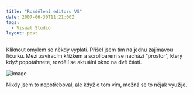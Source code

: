 ```yaml
---
title: "Rozdělení editoru VS"
date: 2007-06-30T11:21:00Z
tags:
  - Visual Studio
layout: post
---
```

Kliknout omylem se někdy vyplatí. Přišel jsem tím na jednu zajímavou fičurku. Mezi zavíracím křížkem a scrollbarem se nachází "prostor", který když popotáhnete, rozdělí se aktuální okno na dvě části.

![image](/i/225906/225906.png)

Nikdy jsem to nepotřeboval, ale když o tom vím, možná se to nějak využije.